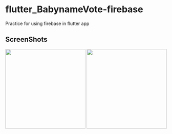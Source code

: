 # flutter_BabynameVote-firebase

Practice for using firebase in flutter app 


ScreenShots
----------

<div>
  <img width="250" src="https://user-images.githubusercontent.com/49421226/86332989-3d66ac80-bc86-11ea-90c4-df77c5e6462b.png">
  <img width="250" src="https://user-images.githubusercontent.com/49421226/86332995-40619d00-bc86-11ea-8937-0aee6efa81c0.png">
</div>
